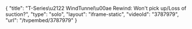 {
    "title": "T-Series\u2122 WindTunnel\u00ae Rewind: Won't pick up\/Loss of suction?",
    "type": "solo",
    "layout": "iframe-static",
    "videoId": "3787979",
    "url": "\/tvpembed\/3787979"
}